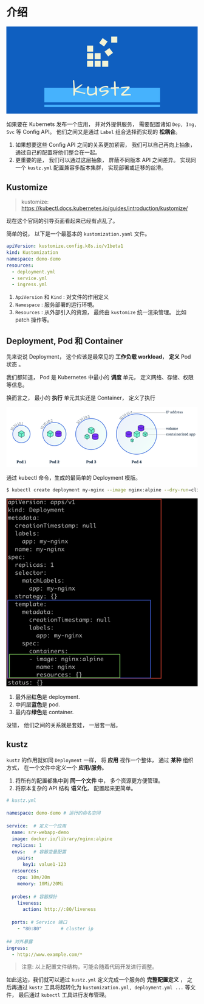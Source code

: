 # 介绍

![logo](../img/kustz-logo.jpg)

如果要在 Kubernets 发布一个应用， 并对外提供服务， 需要配置诸如 `Dep, Ing, Svc` 等 Config API。 
他们之间又是通过 `Label` 组合选择而实现的 **松耦合**。

1. 如果想要这些 Config API 之间的关系更加紧密， 我们可以自己再向上抽象， 通过自己的配置将他们整合在一起。
2. 更重要的是， 我们可以通过这层抽象， 屏蔽不同版本 API 之间差异。 实现同一个 `kustz.yml` 配置兼容多版本集群， 实现部署或迁移的丝滑。

## Kustomize

> kustomize: https://kubectl.docs.kubernetes.io/guides/introduction/kustomize/

现在这个官网的引导页面看起来已经有点乱了。

简单的说， 以下是一个最基本的 `kustomization.yaml` 文件。

```yaml
apiVersion: kustomize.config.k8s.io/v1beta1
kind: Kustomization
namespace: demo-demo
resources:
  - deployment.yml
  - service.yml
  - ingress.yml
```

1. `ApiVersion` 和 `Kind` : 对文件的作用定义
2. `Namespace` : 服务部署的运行环境。
3. `Resources` : 从外部引入的资源， 最终由 `kustomize` 统一渲染管理。 比如 patch 操作等。


## Deployment, Pod 和 Container

先来说说 Deployment， 这个应该是最常见的 **工作负载 workload**， **定义** Pod 状态 。

我们都知道， Pod 是 Kubernetes 中最小的 **调度** 单元， 定义网络、存储、权限等信息。 

换而言之， 最小的 **执行** 单元其实还是 Container， 定义了执行

![pod](../img/pod.png)


通过 kubectl 命令，生成的最简单的 Deployment 模版。

```bash
$ kubectl create deployment my-nginx --image nginx:alpine --dry-run=client -o yaml
```

![dep-pod-c](../img/dep-pod-container.jpg)

1. 最外层**红色**是 deployment.
2. 中间层**蓝色**是 pod.
3. 最内存**绿色**是 container.

没错， 他们之间的关系就是套娃， 一层套一层。


## kustz

`kustz` 的作用就如同 `Deployment` 一样， 将 **应用** 视作一个整体， 通过 **某种** 组织方式， 在一个文件中定义一个 **应用/服务**。

1. 将所有的配置都集中到 **同一个文件** 中， 多个资源更方便管理。
2. 将原本复杂的 API 结构 **语义化**， 配置起来更简单。

```yaml
# kustz.yml

namespace: demo-demo # 运行的命名空间

service:  # 定义一个应用
  name: srv-webapp-demo
  image: docker.io/library/nginx:alpine
  replicas: 1
  envs:   # 容器变量配置
    pairs:
      key1: value1-123
  resources:
    cpu: 10m/20m
    memory: 10Mi/20Mi

  probes: # 容器探针
    liveness:
      action: http://:80/liveness

  ports: # Service 端口
    - "80:80"       # cluster ip

## 对外暴露
ingress:
  - http://www.example.com/*
```

> 注意: 以上配置文件结构，可能会随着代码开发进行调整。 

如此这边，我们就可以通过 `kustz.yml` 定义完成一个服务的 **完整配置定义** ， 之后再通过 `kustz` 工具将起转化为 `kustomization.yml, deployment.yml ...` 等文件， 最后通过 `kubectl` 工具进行发布管理。

